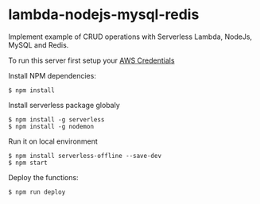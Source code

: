 # lambda-nodejs-mysql-redis
Implement example of CRUD operations with Serverless Lambda, NodeJs, MySQL and Redis.

To run this server first setup your [AWS Credentials](https://serverless.com/framework/docs/providers/aws/guide/credentials/#use-an-existing-aws-profile)

Install NPM dependencies:

```
$ npm install
```

Install serverless package globaly

```
$ npm install -g serverless
$ npm install -g nodemon
```

Run it on local environment

```
$ npm install serverless-offline --save-dev
$ npm start
```

Deploy the functions:

```
$ npm run deploy
```
